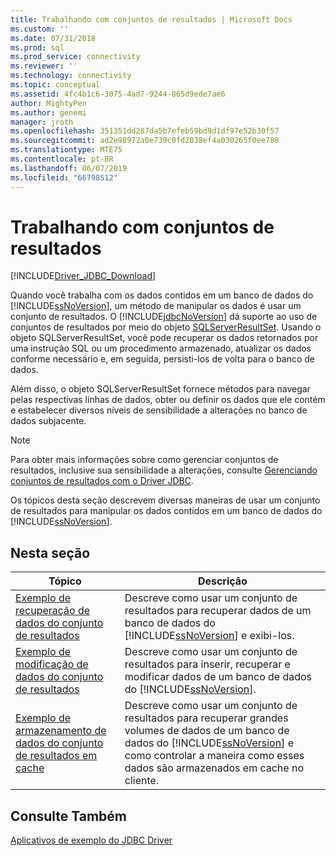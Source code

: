 ```yaml
---
title: Trabalhando com conjuntos de resultados | Microsoft Docs
ms.custom: ''
ms.date: 07/31/2018
ms.prod: sql
ms.prod_service: connectivity
ms.reviewer: ''
ms.technology: connectivity
ms.topic: conceptual
ms.assetid: 4fc4b1c6-3075-4ad7-9244-865d9ede7ae6
author: MightyPen
ms.author: genemi
manager: jroth
ms.openlocfilehash: 351351dd287da5b7efeb59bd9d1df97e52b30f57
ms.sourcegitcommit: ad2e98972a0e739c0fd2038ef4a030265f0ee788
ms.translationtype: MTE75
ms.contentlocale: pt-BR
ms.lasthandoff: 06/07/2019
ms.locfileid: "66798512"
---
```

# <a name="working-with-result-sets"></a>Trabalhando com conjuntos de resultados

[!INCLUDE[Driver_JDBC_Download](../../../includes/driver_jdbc_download.md)]

Quando você trabalha com os dados contidos em um banco de dados do [!INCLUDE[ssNoVersion](../../../includes/ssnoversion-md.md)], um método de manipular os dados é usar um conjunto de resultados. O [!INCLUDE[jdbcNoVersion](../../../includes/jdbcnoversion_md.md)] dá suporte ao uso de conjuntos de resultados por meio do objeto [SQLServerResultSet](../../../connect/jdbc/reference/sqlserverresultset-class.md). Usando o objeto SQLServerResultSet, você pode recuperar os dados retornados por uma instrução SQL ou um procedimento armazenado, atualizar os dados conforme necessário e, em seguida, persisti-los de volta para o banco de dados.  
  
Além disso, o objeto SQLServerResultSet fornece métodos para navegar pelas respectivas linhas de dados, obter ou definir os dados que ele contém e estabelecer diversos níveis de sensibilidade a alterações no banco de dados subjacente.  
  
> [!NOTE]  
> Para obter mais informações sobre como gerenciar conjuntos de resultados, inclusive sua sensibilidade a alterações, consulte [Gerenciando conjuntos de resultados com o Driver JDBC](../../../connect/jdbc/managing-result-sets-with-the-jdbc-driver.md).  
  
Os tópicos desta seção descrevem diversas maneiras de usar um conjunto de resultados para manipular os dados contidos em um banco de dados do [!INCLUDE[ssNoVersion](../../../includes/ssnoversion-md.md)].  
  
## <a name="in-this-section"></a>Nesta seção  
  
| Tópico                                                                                           | Descrição                                                                                                                                                                                             |
| ----------------------------------------------------------------------------------------------- | ------------------------------------------------------------------------------------------------------------------------------------------------------------------------------------------------------- |
| [Exemplo de recuperação de dados do conjunto de resultados](../../../connect/jdbc/code-samples/retrieving-result-set-data-sample.md) | Descreve como usar um conjunto de resultados para recuperar dados de um banco de dados do [!INCLUDE[ssNoVersion](../../../includes/ssnoversion-md.md)] e exibi-los.                                                         |
| [Exemplo de modificação de dados do conjunto de resultados](../../../connect/jdbc/code-samples/modifying-result-set-data-sample.md)   | Descreve como usar um conjunto de resultados para inserir, recuperar e modificar dados de um banco de dados do [!INCLUDE[ssNoVersion](../../../includes/ssnoversion-md.md)].                                                      |
| [Exemplo de armazenamento de dados do conjunto de resultados em cache](../../../connect/jdbc/code-samples/caching-result-set-data-sample.md)       | Descreve como usar um conjunto de resultados para recuperar grandes volumes de dados de um banco de dados do [!INCLUDE[ssNoVersion](../../../includes/ssnoversion-md.md)] e como controlar a maneira como esses dados são armazenados em cache no cliente. |
  
## <a name="see-also"></a>Consulte Também  

[Aplicativos de exemplo do JDBC Driver](../../../connect/jdbc/code-samples/sample-jdbc-driver-applications.md)  
  
